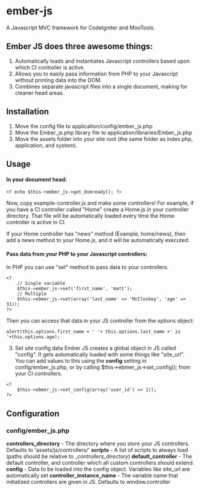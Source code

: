 ember-js
========

A Javascript MVC framework for CodeIgniter and MooTools.

## Ember JS does three awesome things:
1. Automatically loads and instantiates Javascript controllers based upon which CI controller is active.
2. Allows you to easily pass information from PHP to your Javascript without printing data into the DOM.
3. Combines separate javascript files into a single document, making for cleaner head areas.

## Installation
1. Move the config file to application/config/ember_js.php
2. Move the Ember_js.php library file to application/libraries/Ember_js.php
3. Move the assets folder into your site root (the same folder as index.php, application, and system).

## Usage
#### In your document head:
```
<? echo $this->ember_js->get_domready(); ?>
```

Now, copy example-controller.js and make some controllers! For example, if you have a CI controller called "Home" create a Home.js in your controller directory. That file will be automatically loaded every time the Home controller is active in CI. 

If your Home controller has "news" method (Example, home/news), then add a news method to your Home.js, and it will be automatically executed.

#### Pass data from your PHP to your Javascript controllers:

In PHP you can use "set" method to pass data to your controllers.
```
<?
	// Single variable
	$this->ember_js->set('first_name', 'matt');
	// Multiple
	$this->ebmer_js->set(array('last_name' => 'McCloskey', 'age' => 31));
?>
```

Then you can access that data in your JS controller from the options object:
```
alert(this.options.first_name + ' '+ this.options.last_name +' is '+this.options.age);
```

3. Set site config data
Ember JS creates a global object in JS called "config". It gets automatically loaded with some things like "site_url". You can add values to this using the __config__ setting in config/ember_js.php, or by calling $this->ebmer_js->set_config(); from your CI controllers.

````
<?
	$this->ebmer_js->set_config(array('user_id') => 1));
?>
````

## Configuration

### config/ember_js.php
__controllers_directory__ - The directory where you store your JS controllers. Defaults to 'assets/js/controllers/'
__scripts__ - A list of scripts to always load (paths should be relative to __controllers_directory_)
__default_controller__ - The default controller, and controller which all custom controllers should extend.
__config__ - Data to be loaded into the config object. Variables like site_url are automatically set
__controller_instance_name__ - The variable name that initialized controllers are given in JS. Defaults to window.controller